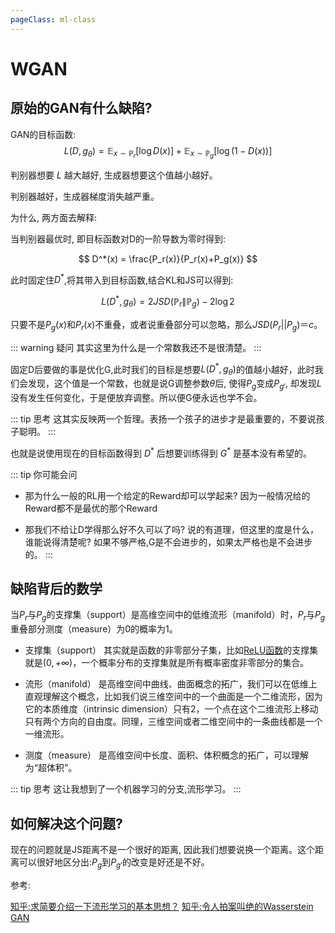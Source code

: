```yaml
---
pageClass: ml-class
---
```

# WGAN

## 原始的GAN有什么缺陷?
GAN的目标函数:
$$
L\left(D, g_{\theta}\right)=\mathbb{E}_{x \sim \mathbb{P}_{r}}[\log D(x)]+\mathbb{E}_{x \sim \mathbb{P}_{g}}[\log (1-D(x))]
$$

判别器想要 $L$ 越大越好, 生成器想要这个值越小越好。

判别器越好，生成器梯度消失越严重。

为什么, 两方面去解释:

当判别器最优时, 即目标函数对D的一阶导数为零时得到:

$$
D^*(x) = \frac{P_r(x)}{P_r(x)+P_g(x)}
$$

此时固定住$D^*$,将其带入到目标函数,结合KL和JS可以得到:

$$
L\left(D^{*}, g_{\theta}\right)=2 J S D\left(\mathbb{P}_{r} \| \mathbb{P}_{g}\right)-2 \log 2
$$

只要不是$P_g(x)$和$P_r(x)$不重叠，或者说重叠部分可以忽略，那么$JSD(P_r||P_g)＝c$。

::: warning 疑问
其实这里为什么是一个常数我还不是很清楚。
:::

固定D后要做的事是优化G,此时我们的目标是想要$L\left(D^{*}, g_{\theta}\right)$的值越小越好，此时我们会发现，这个值是一个常数，也就是说G调整参数$\theta$后,
使得$P_g$变成$P_{g'}$, 却发现$L$没有发生任何变化，于是便放弃调整。所以便G便永远也学不会。

::: tip 思考
这其实反映两一个哲理。表扬一个孩子的进步才是最重要的，不要说孩子聪明。
:::

也就是说使用现在的目标函数得到 $D^*$ 后想要训练得到 $G^*$ 是基本没有希望的。

::: tip 你可能会问
- 那为什么一般的RL用一个给定的Reward却可以学起来?
因为一般情况给的Reward都不是最优的那个Reward

- 那我们不给让D学得那么好不久可以了吗?
说的有道理，但这里的度是什么，谁能说得清楚呢? 如果不够严格,G是不会进步的，如果太严格也是不会进步的。
:::

## 缺陷背后的数学
当$P_r$与$P_g$的支撑集（support）是高维空间中的低维流形（manifold）时，$P_r$与$P_g$重叠部分测度（measure）为0的概率为1。

- 支撑集（support） 其实就是函数的非零部分子集，比如[ReLU函数](https://zh.wikipedia.org/wiki/%E7%BA%BF%E6%80%A7%E6%95%B4%E6%B5%81%E5%87%BD%E6%95%B0)的支撑集就是$(0, +\infty)$，一个概率分布的支撑集就是所有概率密度非零部分的集合。

- 流形（manifold） 是高维空间中曲线、曲面概念的拓广，我们可以在低维上直观理解这个概念，比如我们说三维空间中的一个曲面是一个二维流形，因为它的本质维度（intrinsic dimension）只有2，一个点在这个二维流形上移动只有两个方向的自由度。同理，三维空间或者二维空间中的一条曲线都是一个一维流形。

- 测度（measure） 是高维空间中长度、面积、体积概念的拓广，可以理解为“超体积”。

::: tip 思考
这让我想到了一个机器学习的分支,流形学习。
:::

## 如何解决这个问题? 
现在的问题就是JS距离不是一个很好的距离, 因此我们想要说换一个距离。这个距离可以很好地区分出:$P_g$到$P_{g'}$的改变是好还是不好。


参考:

[知乎:求简要介绍一下流形学习的基本思想？](https://www.zhihu.com/question/24015486)
[知乎:令人拍案叫绝的Wasserstein GAN](https://zhuanlan.zhihu.com/p/25071913)